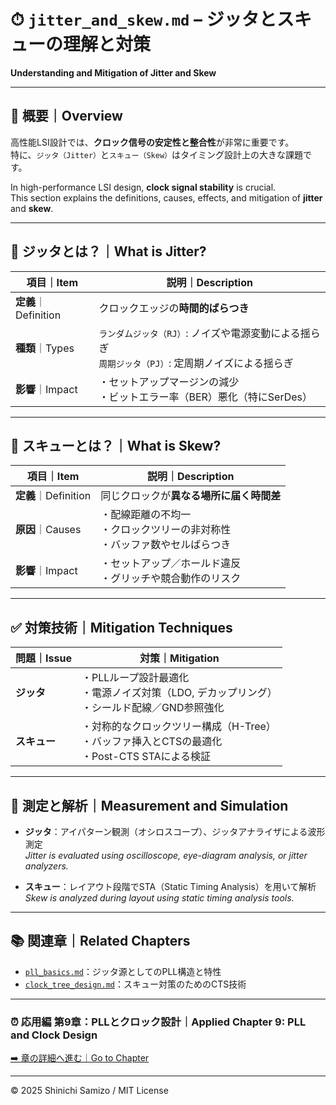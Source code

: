 # ⏱ `jitter_and_skew.md` – ジッタとスキューの理解と対策  
**Understanding and Mitigation of Jitter and Skew**

---

## 📘 概要｜Overview

高性能LSI設計では、**クロック信号の安定性と整合性**が非常に重要です。  
特に、`ジッタ（Jitter）`と`スキュー（Skew）`はタイミング設計上の大きな課題です。

In high-performance LSI design, **clock signal stability** is crucial.  
This section explains the definitions, causes, effects, and mitigation of **jitter** and **skew**.

---

## 🔄 ジッタとは？｜What is Jitter?

| 項目｜Item | 説明｜Description |
|---------|------------------------------------|
| **定義**｜Definition | クロックエッジの**時間的ばらつき** |
| **種類**｜Types | `ランダムジッタ（RJ）`: ノイズや電源変動による揺らぎ<br>`周期ジッタ（PJ）`: 定周期ノイズによる揺らぎ |
| **影響**｜Impact | ・セットアップマージンの減少<br>・ビットエラー率（BER）悪化（特にSerDes） |

---

## 🔁 スキューとは？｜What is Skew?

| 項目｜Item | 説明｜Description |
|---------|------------------------------------|
| **定義**｜Definition | 同じクロックが**異なる場所に届く時間差** |
| **原因**｜Causes | ・配線距離の不均一<br>・クロックツリーの非対称性<br>・バッファ数やセルばらつき |
| **影響**｜Impact | ・セットアップ／ホールド違反<br>・グリッチや競合動作のリスク |

---

## ✅ 対策技術｜Mitigation Techniques

| 問題｜Issue | 対策｜Mitigation |
|------------|------------------|
| **ジッタ** | ・PLLループ設計最適化<br>・電源ノイズ対策（LDO, デカップリング）<br>・シールド配線／GND参照強化 |
| **スキュー** | ・対称的なクロックツリー構成（H-Tree）<br>・バッファ挿入とCTSの最適化<br>・Post-CTS STAによる検証 |

---

## 🧪 測定と解析｜Measurement and Simulation

- **ジッタ**：アイパターン観測（オシロスコープ）、ジッタアナライザによる波形測定  
  *Jitter is evaluated using oscilloscope, eye-diagram analysis, or jitter analyzers.*

- **スキュー**：レイアウト段階でSTA（Static Timing Analysis）を用いて解析  
  *Skew is analyzed during layout using static timing analysis tools.*

---

## 📚 関連章｜Related Chapters

- [`pll_basics.md`](./pll_basics.md)：ジッタ源としてのPLL構造と特性  
- [`clock_tree_design.md`](./clock_tree_design.md)：スキュー対策のためのCTS技術  

---

### ⏰ 応用編 第9章：PLLとクロック設計｜Applied Chapter 9: PLL and Clock Design  
[➡️ 章の詳細へ進む｜Go to Chapter](./README.md)

---

© 2025 Shinichi Samizo / MIT License
